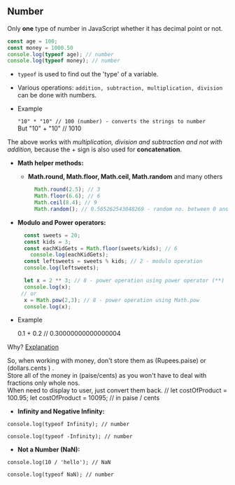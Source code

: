 ## Number

Only **one** type of number in JavaScript whether it has decimal point or not.

```javascript
const age = 100;
const money = 1000.50
console.log(typeof age); // number
console.log(typeof money); // number

```

-   `typeof` is used to find out the 'type' of a variable.
    
-   Various operations: `addition, subtraction, multiplication, division` can be done with numbers.
    
-   Example
    
    `"10" * "10" // 100 (number) - converts the strings to number`  
    But "10" + "10" // 1010

The above works with _multiplication, division and subtraction and not with addition,_ 
    because the + sign is also used for **concatenation**.

-   **Math helper methods:**
    
    -   **Math.round, Math.floor, Math.ceil, Math.random** and many others
        
        ```javascript
          Math.round(2.5); // 3
          Math.floor(6.6); // 6
          Math.ceil(8.4); // 9
          Math.random(); // 0.565262543048269 - random no. between 0 and 1
        
        ```
        
-   **Modulo and Power operators:**
    
    ```javascript
      const sweets = 20;
      const kids = 3;
      const eachKidGets = Math.floor(sweets/kids); // 6
	    console.log(eachKidGets);
      const leftsweets = sweets % kids; // 2 - modulo operation
      console.log(leftsweets);

      let x = 2 ** 3; // 8 - power operation using power operator (**)
      console.log(x);
     // or
      x = Math.pow(2,3); // 8 - power operation using Math.pow
      console.log(x);
    ```
    
-   Example
    
    0.1 + 0.2 // 0.30000000000000004
    

Why? [Explanation](http://0.30000000000000004.com/)

So, when working with money, don't store them as (Rupees.paise) or (dollars.cents ) .  
Store all of the money in (paise/cents) as you won't have to deal with fractions only whole nos.  
When need to display to user, just convert them back.
// let costOfProduct = 100.95;
	let costOfProduct = 10095; // in paise / cents

-   **Infinity and Negative Infinity:**

`console.log(typeof Infinity); // number`

`console.log(typeof -Infinity); // number`

-   **Not a Number (NaN):**

`console.log(10 / 'hello'); // NaN`

`console.log(typeof NaN); // number`